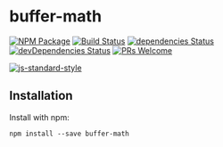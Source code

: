 # buffer-math

[![NPM Package](https://img.shields.io/npm/v/buffer-math.svg)](https://www.npmjs.org/package/buffer-math)
[![Build Status](https://travis-ci.org/piu130/buffer-math.svg?branch=master)](https://travis-ci.org/piu130/buffer-math)
[![dependencies Status](https://david-dm.org/piu130/biginteger-buffer/status.svg)](https://david-dm.org/piu130/biginteger-buffer)
[![devDependencies Status](https://david-dm.org/piu130/biginteger-buffer/dev-status.svg)](https://david-dm.org/piu130/biginteger-buffer?type=dev)
[![PRs Welcome](https://img.shields.io/badge/PRs-welcome-brightgreen.svg)](#contributing)

[![js-standard-style](https://cdn.rawgit.com/feross/standard/master/badge.svg)](https://github.com/feross/standard)

## Installation

Install with npm:

```
npm install --save buffer-math
```
